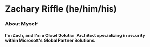 # Zachary Riffle (he/him/his)
### About Myself
#### I'm Zach, and I'm a Cloud Solution Architect specializing in security within Microsoft's Global Partner Solutions.
